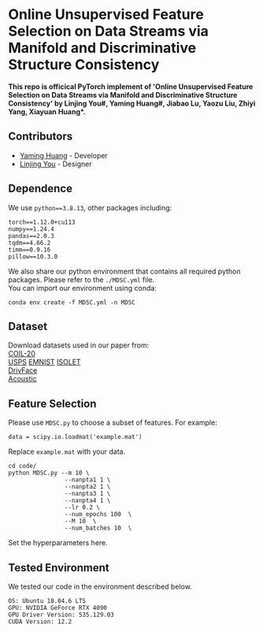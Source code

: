 # Online Unsupervised Feature Selection on Data Streams via Manifold and Discriminative Structure Consistency
__This repo is officical PyTorch implement of 'Online Unsupervised Feature Selection on Data Streams via Manifold and Discriminative Structure Consistency'  by Linjing You#, Yaming Huang#, Jiabao Lu, Yaozu Liu, Zhiyi Yang, Xiayuan Huang*.__  
## Contributors

- [Yaming Huang](https://github.com/BigBadpigman) - Developer
- [Linjing You](https://github.com/youlj109) - Designer


## Dependence
We use `python==3.8.13`, other packages including:
```
torch==1.12.0+cu113
numpy==1.24.4
pandas==2.0.3
tqdm==4.66.2
timm==0.9.16
pillow==10.3.0
```
We also share our python environment that contains all required python packages. Please refer to the `./MDSC.yml` file.  
You can import our environment using conda:
```
conda env create -f MDSC.yml -n MDSC
```
## Dataset
Download datasets used in our paper from:  
[COIL-20](http://www.cs.columbia.edu/CAVE/software/softlib/coil-20.php)  
[USPS](https://paperswithcode.com/dataset/usps)
[EMNIST](https://www.nist.gov/itl/products-and-services/emnist-dataset)
[ISOLET](https://archive.ics.uci.edu/dataset/54/isolet)  
[DrivFace](https://archive.ics.uci.edu/dataset/378/drivface)  
[Acoustic](https://www.archive.ics.uci.edu/dataset/406/anuran+calls+mfccs)  
## Feature Selection
Please use `MDSC.py` to choose a subset of features. For example:
```
data = scipy.io.loadmat('example.mat')
```
Replace `example.mat` with your data.
```
cd code/
python MDSC.py --m 10 \
                --nanpta1 1 \
                --nanpta2 1 \
                --nanpta3 1 \
                --nanpta4 1 \
                --lr 0.2 \
                --num_epochs 100  \
                --M 10  \
                --num_batches 10  \
```
Set the hyperparameters here.
## Tested Environment
We tested our code in the environment described below.
```
OS: Ubuntu 18.04.6 LTS
GPU: NVIDIA GeForce RTX 4090
GPU Driver Version: 535.129.03
CUDA Version: 12.2
```
